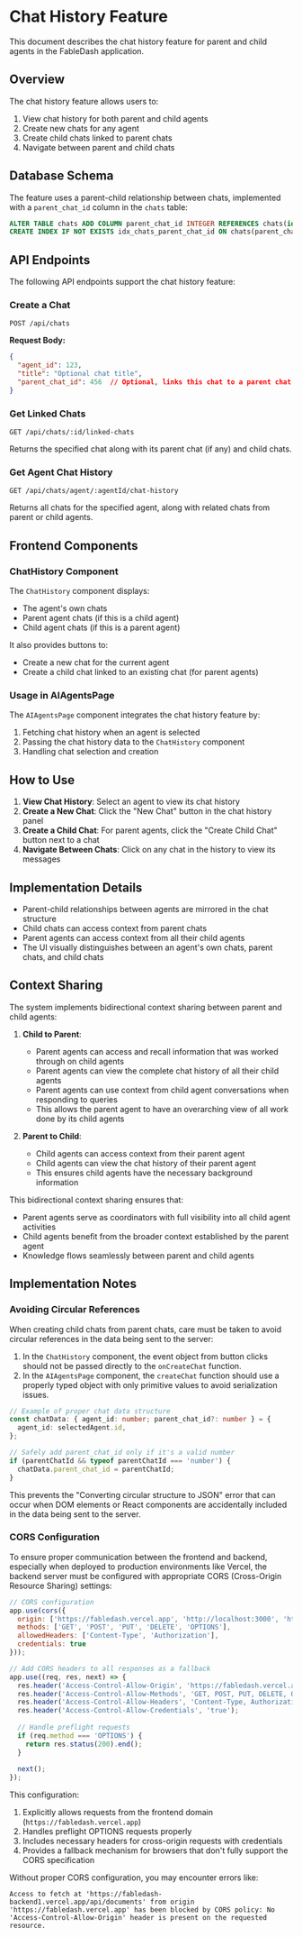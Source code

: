 # Chat History Feature

This document describes the chat history feature for parent and child agents in the FableDash application.

## Overview

The chat history feature allows users to:

1. View chat history for both parent and child agents
2. Create new chats for any agent
3. Create child chats linked to parent chats
4. Navigate between parent and child chats

## Database Schema

The feature uses a parent-child relationship between chats, implemented with a `parent_chat_id` column in the `chats` table:

```sql
ALTER TABLE chats ADD COLUMN parent_chat_id INTEGER REFERENCES chats(id) ON DELETE SET NULL;
CREATE INDEX IF NOT EXISTS idx_chats_parent_chat_id ON chats(parent_chat_id);
```

## API Endpoints

The following API endpoints support the chat history feature:

### Create a Chat

```
POST /api/chats
```

**Request Body:**
```json
{
  "agent_id": 123,
  "title": "Optional chat title",
  "parent_chat_id": 456  // Optional, links this chat to a parent chat
}
```

### Get Linked Chats

```
GET /api/chats/:id/linked-chats
```

Returns the specified chat along with its parent chat (if any) and child chats.

### Get Agent Chat History

```
GET /api/chats/agent/:agentId/chat-history
```

Returns all chats for the specified agent, along with related chats from parent or child agents.

## Frontend Components

### ChatHistory Component

The `ChatHistory` component displays:
- The agent's own chats
- Parent agent chats (if this is a child agent)
- Child agent chats (if this is a parent agent)

It also provides buttons to:
- Create a new chat for the current agent
- Create a child chat linked to an existing chat (for parent agents)

### Usage in AIAgentsPage

The `AIAgentsPage` component integrates the chat history feature by:
1. Fetching chat history when an agent is selected
2. Passing the chat history data to the `ChatHistory` component
3. Handling chat selection and creation

## How to Use

1. **View Chat History**: Select an agent to view its chat history
2. **Create a New Chat**: Click the "New Chat" button in the chat history panel
3. **Create a Child Chat**: For parent agents, click the "Create Child Chat" button next to a chat
4. **Navigate Between Chats**: Click on any chat in the history to view its messages

## Implementation Details

- Parent-child relationships between agents are mirrored in the chat structure
- Child chats can access context from parent chats
- Parent agents can access context from all their child agents
- The UI visually distinguishes between an agent's own chats, parent chats, and child chats

## Context Sharing

The system implements bidirectional context sharing between parent and child agents:

1. **Child to Parent**: 
   - Parent agents can access and recall information that was worked through on child agents
   - Parent agents can view the complete chat history of all their child agents
   - Parent agents can use context from child agent conversations when responding to queries
   - This allows the parent agent to have an overarching view of all work done by its child agents

2. **Parent to Child**: 
   - Child agents can access context from their parent agent
   - Child agents can view the chat history of their parent agent
   - This ensures child agents have the necessary background information

This bidirectional context sharing ensures that:
- Parent agents serve as coordinators with full visibility into all child agent activities
- Child agents benefit from the broader context established by the parent agent
- Knowledge flows seamlessly between parent and child agents

## Implementation Notes

### Avoiding Circular References

When creating child chats from parent chats, care must be taken to avoid circular references in the data being sent to the server:

1. In the `ChatHistory` component, the event object from button clicks should not be passed directly to the `onCreateChat` function.
2. In the `AIAgentsPage` component, the `createChat` function should use a properly typed object with only primitive values to avoid serialization issues.

```typescript
// Example of proper chat data structure
const chatData: { agent_id: number; parent_chat_id?: number } = {
  agent_id: selectedAgent.id,
};

// Safely add parent_chat_id only if it's a valid number
if (parentChatId && typeof parentChatId === 'number') {
  chatData.parent_chat_id = parentChatId;
}
```

This prevents the "Converting circular structure to JSON" error that can occur when DOM elements or React components are accidentally included in the data being sent to the server.

### CORS Configuration

To ensure proper communication between the frontend and backend, especially when deployed to production environments like Vercel, the backend server must be configured with appropriate CORS (Cross-Origin Resource Sharing) settings:

```javascript
// CORS configuration
app.use(cors({
  origin: ['https://fabledash.vercel.app', 'http://localhost:3000', 'http://localhost:5173'], // Allow specific origins
  methods: ['GET', 'POST', 'PUT', 'DELETE', 'OPTIONS'],
  allowedHeaders: ['Content-Type', 'Authorization'],
  credentials: true
}));

// Add CORS headers to all responses as a fallback
app.use((req, res, next) => {
  res.header('Access-Control-Allow-Origin', 'https://fabledash.vercel.app');
  res.header('Access-Control-Allow-Methods', 'GET, POST, PUT, DELETE, OPTIONS');
  res.header('Access-Control-Allow-Headers', 'Content-Type, Authorization');
  res.header('Access-Control-Allow-Credentials', 'true');
  
  // Handle preflight requests
  if (req.method === 'OPTIONS') {
    return res.status(200).end();
  }
  
  next();
});
```

This configuration:
1. Explicitly allows requests from the frontend domain (`https://fabledash.vercel.app`)
2. Handles preflight OPTIONS requests properly
3. Includes necessary headers for cross-origin requests with credentials
4. Provides a fallback mechanism for browsers that don't fully support the CORS specification

Without proper CORS configuration, you may encounter errors like:
```
Access to fetch at 'https://fabledash-backend1.vercel.app/api/documents' from origin 'https://fabledash.vercel.app' has been blocked by CORS policy: No 'Access-Control-Allow-Origin' header is present on the requested resource.
```
